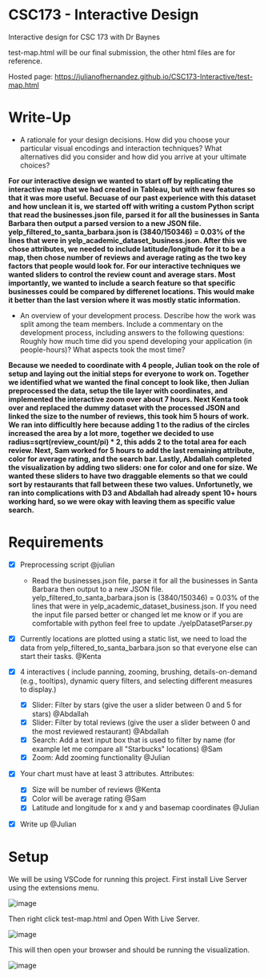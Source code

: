 # CSC173 - Interactive Design
Interactive design for CSC 173 with Dr Baynes

test-map.html will be our final submission, the other html files are for reference.

Hosted page: https://julianofhernandez.github.io/CSC173-Interactive/test-map.html

# Write-Up

  - A rationale for your design decisions. How did you choose your particular visual encodings and interaction techniques? What alternatives did you consider and how did you arrive at your ultimate choices?
  
  **For our interactive design we wanted to start off by replicating the interactive map that we had created in Tableau, but with new features so that it was more useful. Becuase of our past experience with this dataset and how unclean it is, we started off with writing a custom Python script that read  the businesses.json file, parsed it for all the businesses in Santa Barbara then output a parsed version to a new JSON file. yelp_filtered_to_santa_barbara.json is (3840/150346) = 0.03% of the lines that were in yelp_academic_dataset_business.json. After this we chose attributes, we needed to include latitude/longitude for it to be a map, then chose number of reviews and average rating as the two key factors that people would look for. For our interactive techniques we wanted sliders to control the review count and average stars. Most importantly, we wanted to include a search feature so that specific businesses could be compared by differenet locations. This would make it better than the last version where it was mostly static information.**
  
  - An overview of your development process. Describe how the work was split among the team members. Include a commentary on the development process, including answers to the following questions: Roughly how much time did you spend developing your application (in people-hours)? What aspects took the most time?
  
__Because we needed to coordinate with 4 people, Julian took on the role of setup and laying out the initial steps for everyone to work on. Together we identified what we wanted the final concept to look like, then Julian preprocessed the data, setup the tile layer with coordinates, and implemented the interactive zoom over about 7 hours. Next Kenta took over and replaced the dummy dataset with the processed JSON and linked the size to the number of reviews, this took him 5 hours of work. We ran into difficultly here because adding 1 to the radius of the circles increased the area by a lot more, together we decided to use radius=sqrt(review_count/pi) * 2, this adds 2 to the total area for each review. Next, Sam worked for 5 hours to add the last remaining attribute, color for average rating, and the search bar. Lastly, Abdallah completed the visualization by adding two sliders: one for color and one for size. We wanted these sliders to have two draggable elements so that we could sort by restaurants that fall between these two values. Unfortunetly, we ran into complications with D3 and Abdallah had already spent 10+ hours working hard, so we were okay with leaving them as specific value search.__

# Requirements
- [x] Preprocessing script @julian
  - Read the businesses.json file, parse it for all the businesses in Santa Barbara then output to a new JSON file. yelp_filtered_to_santa_barbara.json is (3840/150346) = 0.03% of the lines that were in yelp_academic_dataset_business.json. If you need the input file parsed better or changed let me know or if you are comfortable with python feel free to update ./yelpDatasetParser.py
- [x] Currently locations are plotted using a static list, we need to load the data from yelp_filtered_to_santa_barbara.json so that everyone else can start their tasks. @Kenta

- [x] 4 interactives ( include panning, zooming, brushing, details-on-demand (e.g., tooltips), dynamic query filters, and selecting different measures to display.)
  - [x] Slider: Filter by stars (give the user a slider between 0 and 5 for stars) @Abdallah
  - [x] Slider: Filter by total reviews (give the user a slider between 0 and the most reviewed restaurant) @Abdallah
  - [x] Search: Add a text input box that is used to filter by name (for example let me compare all "Starbucks" locations) @Sam
  - [x] Zoom: Add zooming functionality @Julian
  
- [x] Your chart must have at least 3 attributes. Attributes: 
  - [x] Size will be number of reviews @Kenta
  - [x] Color will be average rating @Sam
  - [x] Latitude and longitude for x and y and basemap coordinates @Julian

 - [x] Write up @Julian

# Setup

We will be using VSCode for running this project. First install Live Server using the extensions menu.

![image](https://user-images.githubusercontent.com/39971693/199818995-d84bfa44-e474-4a0e-a5e8-15cd93e22698.png)

Then right click test-map.html and Open With Live Server.

![image](https://user-images.githubusercontent.com/39971693/199819047-b473269a-d26f-4428-8123-84c70a8fb964.png)
 
 This will then open your browser and should be running the visualization.
 
![image](https://user-images.githubusercontent.com/39971693/200206211-94389134-208c-4e0f-954d-0b129a074a7d.png)

